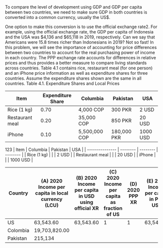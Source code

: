 To compare the level of development using GDP and GDP per capita between two countries, we need to make sure GDP in both countries is converted into a common currency, usually the US$. 

One option to make this conversion is to use the official exchange rate2. For example, using the official exchange rate, the GDP per capita of Indonesia and the USA was $4,136 and $65,118 in 2019, respectively. Can we say that Americans were 15.8 times richer than Indonesians in 2019? Not so fast! In this problem, we will see the importance of accounting for price differences between two countries to account for the real purchasing power of income in each country. The PPP exchange rate accounts for differences in relative prices and thus provides a better measure to compare living standards across countries.
Table 4.1 contains rice, restaurant meal (for one person) and an iPhone price information as well as expenditure shares for three countries. Assume the expenditure shares shown are the same in all countries.
Table 4.1. Expenditure Shares and Local Prices

| Item            | Expenditure Share | Columbia      | Pakistan    | USA      |
| --------------- | ----------------- | ------------- | ----------- | -------- |
| Rice (1 kg)     | 0.70              | 4,000 COP     | 300 PKR     | 2 USD    |
| Restaurant meal | 0.20              | 35,000 COP    | 850 PKR     | 20 USD   |
| iPhone          | 0.10              | 5,500,000 COP | 180,000 PKR | 1000 USD |

123
| Item            | Columbia | Pakistan | USA      |
| --------------- | -------- | -------- | -------- |
| Rice (1 kg)     |          |          | 2 USD    |
| Restaurant meal |          |          | 20 USD   |
| iPhone          |          |          | 1000 USD |



| Country  | (A) 2020 Income per capita in local currency (LCU) | (B) 2020 Income per capita in USD using official XR | (C) 2020 Income per capita as fraction of US | (D) 2020 PPP XR | (E) 2020 Income per capita in PPP USD | (F) 2020 Income per capita as fraction of US |
| -------- | -------------------------------------------------- | --------------------------------------------------- | -------------------------------------------- | --------------- | ------------------------------------- | -------------------------------------------- |
| US       | 63,543.60                                          | 63,543.60                                           | 1                                            | 1               | 63,543.60                             | 1                                            |
| Colombia | 19,703,820.00                                      |                                                     |                                              |                 |                                       |                                              |
| Pakistan | 215,134                                            |                                                     |                                              |                 |                                       |                                              |

